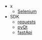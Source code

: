 - x
  - [Selenium](https://www.selenium.dev/zh-cn/documentation/)
- SDK
  - [requests](https://www.cnblogs.com/goldsunshine/p/17501390.html)
  - [pyQt](https://maicss.com/)
  - [fastApi](https://fastapi.org.cn/)
